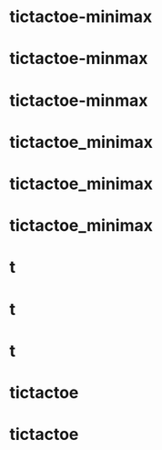 # tictactoe-minimax
# tictactoe-minmax
# tictactoe-minmax
# tictactoe_minimax
# tictactoe_minimax
# tictactoe_minimax
# t
# t
# t
# tictactoe
# tictactoe
